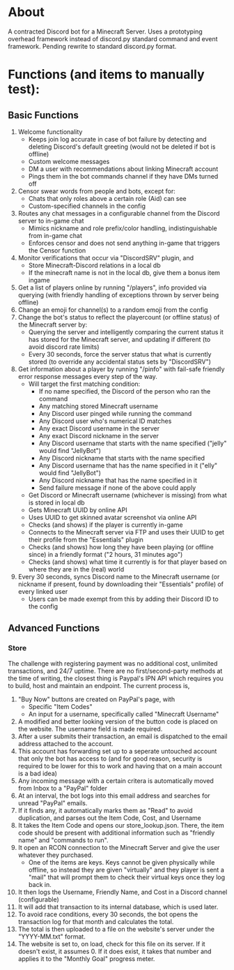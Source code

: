 # About
A contracted Discord bot for a Minecraft Server. Uses a prototyping overhead framework instead of discord.py standard command and event framework. Pending rewrite to standard discord.py format.


# Functions (and items to manually test):
## Basic Functions
1. Welcome functionality 
    - Keeps join log accurate in case of bot failure by detecting and deleting Discord's default greeting (would not be deleted if bot is offline)
    - Custom welcome messages
    - DM a user with recommendations about linking Minecraft account
    - Pings them in the bot commands channel if they have DMs turned off
2. Censor swear words from people and bots, except for:
    - Chats that only roles above a certain role (Aid) can see
    - Custom-specified channels in the config
3. Routes any chat messages in a configurable channel from the Discord server to in-game chat
    - Mimics nickname and role prefix/color handling, indistinguishable from in-game chat
    - Enforces censor and does not send anything in-game that triggers the Censor function
4. Monitor verifications that occur via "DiscordSRV" plugin, and
    - Store Minecraft-Discord relations in a local db
    - If the minecraft name is not in the local db, give them a bonus item ingame
5. Get a list of players online by running "/players", info provided via querying (with friendly handling of exceptions thrown by server being offline)
6. Change an emoji for channel(s) to a random emoji from the config
7. Change the bot's status to reflect the playercount (or offline status) of the Minecraft server by:
    - Querying the server and intelligently comparing the current status it has stored for the Minecraft server, and updating if different (to avoid discord rate limits)
    - Every 30 seconds, force the server status that what is currently stored (to override any accidental status sets by "DiscordSRV")
8. Get information about a player by running "/pinfo" with fail-safe friendly error response messages every step of the way.
    - Will target the first matching condition: 
        - If no name specified, the Discord of the person who ran the command
        - Any matching stored Minecraft username
        - Any Discord user pinged while running the command
        - Any Discord user who's numerical ID matches
        - Any exact Discord username in the server
        - Any exact Discord nickname in the server
        - Any Discord username that starts with the name specified ("jelly" would find "JellyBot")
        - Any Discord nickname that starts with the name specified
        - Any Discord username that has the name specified in it ("elly" would find "JellyBot")
        - Any Discord nickname that has the name specified in it
        - Send failure message if none of the above could apply
     - Get Discord or Minecraft username (whichever is missing) from what is stored in local db
     - Gets Minecraft UUID by online API
     - Uses UUID to get skinned avatar screenshot via online API
     - Checks (and shows) if the player is currently in-game
     - Connects to the Minecraft server via FTP and uses their UUID to get their profile from the "Essentials" plugin
     - Checks (and shows) how long they have been playing (or offline since) in a friendly format ("2 hours, 31 minutes ago")
     - Checks (and shows) what time it currently is for that player based on where they are in the (real) world
8. Every 30 seconds, syncs Discord name to the Minecraft username (or nickname if present, found by downloading their "Essentials" profile) of every linked user
    - Users can be made exempt from this by adding their Discord ID to the config
## Advanced Functions
### Store
The challenge with registering payment was no additional cost, unlimited transactions, and 24/7 uptime. There are no first/second-party methods at the time of writing, the closest thing is Paypal's IPN API which requires you to build, host and maintain an endpoint. 
The current process is,
1. "Buy Now" buttons are created on PayPal's page, with
    - Specific "Item Codes"
    - An input for a username, specifically called "Minecraft Username"
2. A modified and better looking version of the button code is placed on the website. The username field is made required.
3. After a user submits their transaction, an email is dispatched to the email address attached to the account.
4. This account has forwarding set up to a seperate untouched account that only the bot has access to (and for good reason, security is required to be lower for this to work and having that on a main account is a bad idea)
5. Any incoming message with a certain critera is automatically moved from Inbox to a "PayPal" folder
6. At an interval, the bot logs into this email address and searches for unread "PayPal" emails. 
7. If it finds any, it automatically marks them as "Read" to avoid duplication, and parses out the Item Code, Cost, and Username
8. It takes the Item Code and opens our store_lookup.json. There, the item code should be present with additional information such as "friendly name" and "commands to run".
9. It open an RCON connection to the Minecraft Server and give the user whatever they purchased.
    - One of the items are keys. Keys cannot be given physically while offline, so instead they are given "virtually" and they player is sent a "mail" that will prompt them to check their virtual keys once they log back in.
10. It then logs the Username, Friendly Name, and Cost in a Discord channel (configurable)
11. It will add that transaction to its internal database, which is used later.
12. To avoid race conditions, every 30 seconds, the bot opens the transaction log for that month and calculates the total. 
13. The total is then uploaded to a file on the website's server under the "YYYY-MM.txt" format.
14. The website is set to, on load, check for this file on its server. If it doesn't exist, it assumes 0. If it does exist, it takes that number and applies it to the "Monthly Goal" progress meter.
